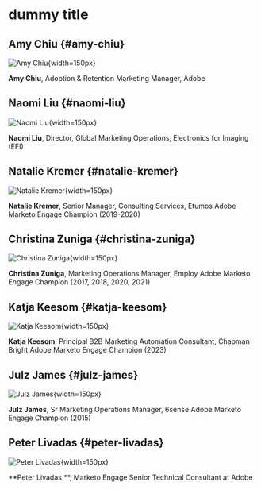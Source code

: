 # dummy title

## Amy Chiu {#amy-chiu}

![Amy Chiu](/help/marketo-tutorial-implementing-new-instance/assets/amy-chiu.png){width=150px}

**Amy Chiu**, Adoption & Retention Marketing Manager, Adobe

## Naomi Liu {#naomi-liu}

![Naomi Liu](/help/marketo-tutorial-implementing-new-instance/assets/naomi-liu.png){width=150px}

**Naomi Liu**, Director, Global Marketing Operations, Electronics for Imaging (EFI)

## Natalie Kremer {#natalie-kremer}

![Natalie Kremer](/help/marketo-tutorial-implementing-new-instance/assets/natalie-kremer.png){width=150px}

**Natalie Kremer**, Senior Manager, Consulting Services, Etumos 
Adobe Marketo Engage Champion (2019-2020)

## Christina Zuniga {#christina-zuniga}

![Christina Zuniga](/help/marketo-tutorial-implementing-new-instance/assets/christina-zuniga.png){width=150px}

**Christina Zuniga**, Marketing Operations Manager, Employ
Adobe Marketo Engage Champion (2017, 2018, 2020, 2021)

## Katja Keesom {#katja-keesom}

![Katja Keesom](/help/marketo-tutorial-implementing-new-instance/assets/katja-keesom.png){width=150px}

**Katja Keesom**, Principal B2B Marketing Automation Consultant, Chapman Bright
Adobe Marketo Engage Champion (2023)

## Julz James {#julz-james}

![Julz James](/help/marketo-tutorial-implementing-new-instance/assets/julz-james.png){width=150px}

**Julz James**, Sr Marketing Operations Manager, 6sense
Adobe Marketo Engage Champion (2015)

## Peter Livadas {#peter-livadas}

![Peter Livadas](/help/marketo-tutorial-implementing-new-instance/assets/peter_livadas.png){width=150px}

**Peter Livadas **, Marketo Engage Senior Technical Consultant at Adobe
